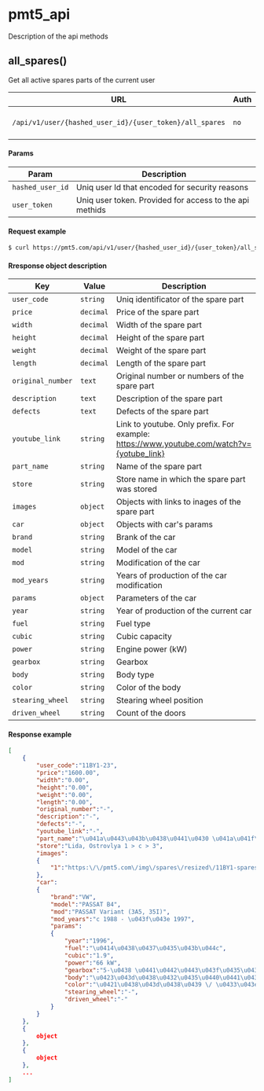 # pmt5_api
Description of the api methods

## all_spares()
Get all active spares parts of the current user

|URL|Auth|Description|
|----|----|----|
|`/api/v1/user/{hashed_user_id}/{user_token}/all_spares`|`no`|returns an array of objects|

#### Params
|Param|Description|
|----|----|
|`hashed_user_id`|Uniq user Id that encoded for security reasons|
|`user_token`|Uniq user token. Provided for access to the api methids|

#### Request example

```bash
$ curl https://pmt5.com/api/v1/user/{hashed_user_id}/{user_token}/all_spares
```

#### Rresponse object description
|Key|Value|Description|
|----|----|----|
|`user_code`|`string`|Uniq identificator of the spare part|
|`price`|`decimal`|Price of the spare part|
|`width`|`decimal`|Width of the spare part|
|`height`|`decimal`|Height of the spare part|
|`weight`|`decimal`|Weight  of the spare part|
|`length`|`decimal`|Length of the spare part|
|`original_number`|`text`|Original number or numbers of the spare part|
|`description`|`text`|Description of the spare part|
|`defects`|`text`|Defects of the spare part|
|`youtube_link`|`string`|Link to youtube. Only prefix. For example: https://www.youtube.com/watch?v={yotube_link}|
|`part_name`|`string`|Name of the spare part|
|`store`|`string`|Store name in which the spare part was stored|
|`images`|`object`|Objects with links to inages of the spare part|
|`car`|``object``|Objects with car's params|
|`brand`|`string`|Brank of the car|
|`model`|`string`|Model of the car|
|`mod`|`string`|Modification of the car|
|`mod_years`|`string`|Years of production of the car modification|
|`params`|`object`|Parameters of the car|
|`year`|`string`|Year of production of the current car|
|`fuel`|`string`|Fuel type|
|`cubic`|`string`|Cubic capacity|
|`power`|`string`|Engine power (kW)|
|`gearbox`|`string`|Gearbox|
|`body`|`string`|Body type|
|`color`|`string`|Color of the body|
|`stearing_wheel`|`string`|Stearing wheel position|
|`driven_wheel`|`string`|Count of the doors|

#### Response example

```json
[
    {
        "user_code":"11BY1-23",
        "price":"1600.00",
        "width":"0.00",
        "height":"0.00",
        "weight":"0.00",
        "length":"0.00",
        "original_number":"-",
        "description":"-",
        "defects":"-",
        "youtube_link":"-",
        "part_name":"\u041a\u0443\u043b\u0438\u0441\u0430 \u041a\u041f\u041f",
        "store":"Lida, Ostrovlya 1 > c > 3",
        "images":
        {
            "1":"https:\/\/pmt5.com\/img\/spares\/resized\/11BY1-spares-11BY1-23-e531ad999d.jpg"
        },
        "car":
        {
            "brand":"VW",
            "model":"PASSAT B4",
            "mod":"PASSAT Variant (3A5, 35I)",
            "mod_years":"c 1988 - \u043f\u043e 1997",
            "params":
            {
                "year":"1996",
                "fuel":"\u0414\u0438\u0437\u0435\u043b\u044c",
                "cubic":"1.9",
                "power":"66 kW",
                "gearbox":"5-\u0438 \u0441\u0442\u0443\u043f\u0435\u043d\u0447\u0430\u0442\u0430\u044f \u041a\u041f\u041f",
                "body":"\u0423\u043d\u0438\u0432\u0435\u0440\u0441\u0430\u043b",
                "color":"\u0421\u0438\u043d\u0438\u0439 \/ \u0433\u043e\u043b\u0443\u0431\u043e\u0439",
                "stearing_wheel":"-",
                "driven_wheel":"-"
            }
        }
    },
    {
        object
    },
    {
        object
    },
    ...
]
```
